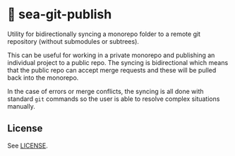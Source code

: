 # 🌊 sea-git-publish

Utility for bidirectionally syncing a monorepo folder to a remote git repository (without submodules or subtrees).

This can be useful for working in a private monorepo and publishing an individual project to a public repo. The syncing is bidirectional which means that the public repo can accept merge requests and these will be pulled back into the monorepo.

In the case of errors or merge conflicts, the syncing is all done with standard `git` commands so the user is able to resolve complex situations manually.

## License

See [LICENSE](LICENSE).
